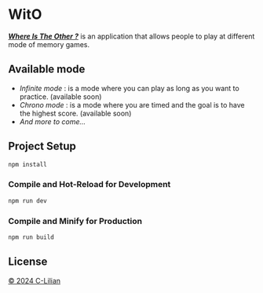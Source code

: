 # WitO

[__*Where Is The Other ?*__](https://where-is-the-other.fr) is an application that allows people to play at different mode of memory games.

## Available mode

  - *Infinite mode* : is a mode where you can play as long as you want to practice. (available soon)
  - *Chrono mode* : is a mode where you are timed and the goal is to have the highest score. (available soon)
  - *And more to come...*

## Project Setup

```sh
npm install
```

### Compile and Hot-Reload for Development

```sh
npm run dev
```

### Compile and Minify for Production

```sh
npm run build
```

## License

[© 2024 C-Lilian](https://github.com/C-Lilian)